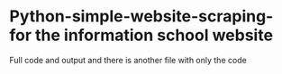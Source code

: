 # Python-simple-website-scraping- for the information school website 
Full code and output and there is another file with only the code
